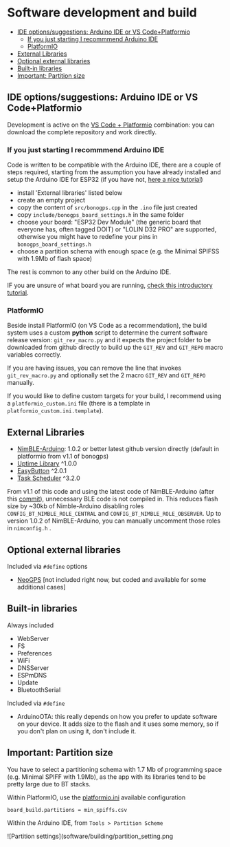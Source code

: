 # Software development and build

- [IDE options/suggestions: Arduino IDE or VS Code+Platformio](#ide-optionssuggestions-arduino-ide-or-vs-codeplatformio)
  - [If you just starting I recommmend Arduino IDE](#if-you-just-starting-i-recommmend-arduino-ide)
  - [PlatformIO](#platformio)
- [External Libraries](#external-libraries)
- [Optional external libraries](#optional-external-libraries)
- [Built-in libraries](#built-in-libraries)
- [Important: Partition size](#important-partition-size)

## IDE options/suggestions: Arduino IDE or VS Code+Platformio

Development is active on the [VS Code + Platformio](https://platformio.org/install/ide?install=vscode) combination: you can download the complete repository and work directly.

### If you just starting I recommmend Arduino IDE

Code is written to be compatible with the Arduino IDE, there are a couple of steps required, starting from the assumption you have already installed and setup the Arduino IDE for ESP32 (if you have not, [here a nice tutorial](https://randomnerdtutorials.com/installing-the-esp32-board-in-arduino-ide-windows-instructions/))

- install 'External libraries' listed below
- create an empty project
- copy the content of `src/bonogps.cpp` in the `.ino` file just created
- copy `include/bonogps_board_settings.h` in the same folder
- choose your board: "ESP32 Dev Module" (the generic board that everyone has, often tagged DOIT) or "LOLIN D32 PRO" are supported, otherwise you might have to redefine your pins in `bonogps_board_settings.h`
- choose a partition schema with enough space (e.g. the Minimal SPIFSS with 1.9Mb of flash space)

The rest is common to any other build on the Arduino IDE.

IF you are unsure of what board you are running, [check this introductory tutorial](https://randomnerdtutorials.com/getting-started-with-esp32/).

### PlatformIO

Beside install PlatformIO (on VS Code as a recommendation), the build system uses a custom **python** script to determine the current software release version: `git_rev_macro.py` and it expects the project folder to be downloaded from github directly to build up the `GIT_REV` and `GIT_REPO` macro variables correctly.

If you are having issues, you can remove the line that invokes `git_rev_macro.py` and optionally set the 2 macro `GIT_REV` and `GIT_REPO` manually.

If you would like to define custom targets for your build, I recommend using a `platformio_custom.ini` file (there is a template in `platformio_custom.ini.template`).

## External Libraries

- [NimBLE-Arduino](https://github.com/h2zero/NimBLE-Arduino): 1.0.2 or better latest github version directly (default in platformio from v1.1 of bonogps)
- [Uptime Library](https://github.com/YiannisBourkelis/Uptime-Library) ^1.0.0
- [EasyButton](https://easybtn.earias.me/) ^2.0.1
- [Task Scheduler](https://github.com/arkhipenko/TaskScheduler) ^3.2.0

From v1.1 of this code and using the latest code of NimBLE-Arduino (after this [commit](https://github.com/h2zero/NimBLE-Arduino/commit/569eb8a188c78fe780f4c2a24cf9247532cf55ea)), unnecessary BLE code is not compiled in. This reduces flash size by ~30kb of Nimble-Arduino disabling roles `CONFIG_BT_NIMBLE_ROLE_CENTRAL` and `CONFIG_BT_NIMBLE_ROLE_OBSERVER`. Up to version 1.0.2 of NimBLE-Arduino, you can manually uncomment those roles in `nimconfig.h` .

## Optional external libraries

Included via `#define` options

- [NeoGPS](https://github.com/SlashDevin/NeoGPS)  [not included right now, but coded and available for some additional cases]

## Built-in libraries

Always included

- WebServer
- FS
- Preferences
- WiFi
- DNSServer
- ESPmDNS
- Update
- BluetoothSerial

Included via `#define`

- ArduinoOTA: this really depends on how you prefer to update software on your device. It adds size to the flash and it uses some memory, so if you don't plan on using it, don't include it.

## Important: Partition size

You have to select a partitioning schema with 1.7 Mb of programming space (e.g. Minimal SPIFF with 1.9Mb), as the app with its libraries tend to be pretty large due to BT stacks.

Within PlatformIO, use the [platformio.ini](platformio.ini) available configuration

```text
board_build.partitions = min_spiffs.csv
```

Within the Arduino IDE, from `Tools > Partition Scheme`

![Partition settings](software/building/partition_setting.png
